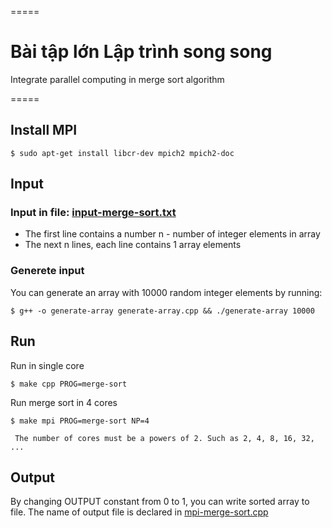 =====
# Bài tập lớn Lập trình song song

Integrate parallel computing in merge sort algorithm

=====

## Install MPI
	$ sudo apt-get install libcr-dev mpich2 mpich2-doc


## Input

### Input in file: [input-merge-sort.txt](https://github.com/ngocdon0127/it4030/blob/master/input-merge-sort.txt)
- The first line contains a number n - number of integer elements in array
- The next n lines, each line contains 1 array elements
### Generete input
You can generate an array with 10000 random integer elements by running:

	$ g++ -o generate-array generate-array.cpp && ./generate-array 10000
## Run
Run in single core

    $ make cpp PROG=merge-sort
Run merge sort in 4 cores

    $ make mpi PROG=merge-sort NP=4

`` The number of cores must be a powers of 2. Such as 2, 4, 8, 16, 32, ...``

## Output
By changing OUTPUT constant from 0 to 1, you can write sorted array to file.
The name of output file is declared in [mpi-merge-sort.cpp](https://github.com/ngocdon0127/it4030/blob/master/mpi-merge-sort.cpp#L16)
